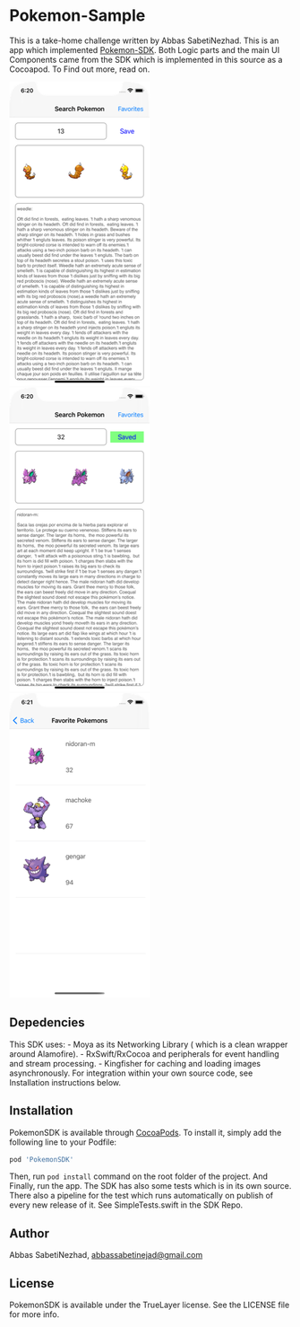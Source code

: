 # Pokemon-Sample

This is a take-home challenge written by Abbas SabetiNezhad. This is an app which implemented [Pokemon-SDK](https://github.com/abbassabeti/PokemonSDK). Both Logic parts and the main UI Components came from the SDK which is implemented in this source as a Cocoapod. To Find out more, read on.

![screenshot1](https://github.com/abbassabeti/Pokemon-Sample/blob/master/images/scr01.png " ") ![screenshot2](https://github.com/abbassabeti/Pokemon-Sample/blob/master/images/scr02.png " ") ![screenshot3](https://github.com/abbassabeti/Pokemon-Sample/blob/master/images/scr03.png " ")

## Depedencies

This SDK uses:
        - Moya as its Networking Library ( which is a clean wrapper around Alamofire).
        - RxSwift/RxCocoa and peripherals for event handling and stream processing.
        - Kingfisher for caching and loading images asynchronously.
For integration within your own source code, see Installation instructions below.

## Installation

PokemonSDK is available through [CocoaPods](https://cocoapods.org/pods/PokemonSDK). To install
it, simply add the following line to your Podfile:

```ruby
pod 'PokemonSDK'
```

Then, run `pod install` command on the root folder of the project. And Finally, run the app. The SDK has also some tests which is in its own source. There also a pipeline for the test which runs automatically on publish of every new release of it. See SimpleTests.swift in the SDK Repo.

## Author

Abbas SabetiNezhad, abbassabetinejad@gmail.com

## License

PokemonSDK is available under the TrueLayer license. See the LICENSE file for more info.
